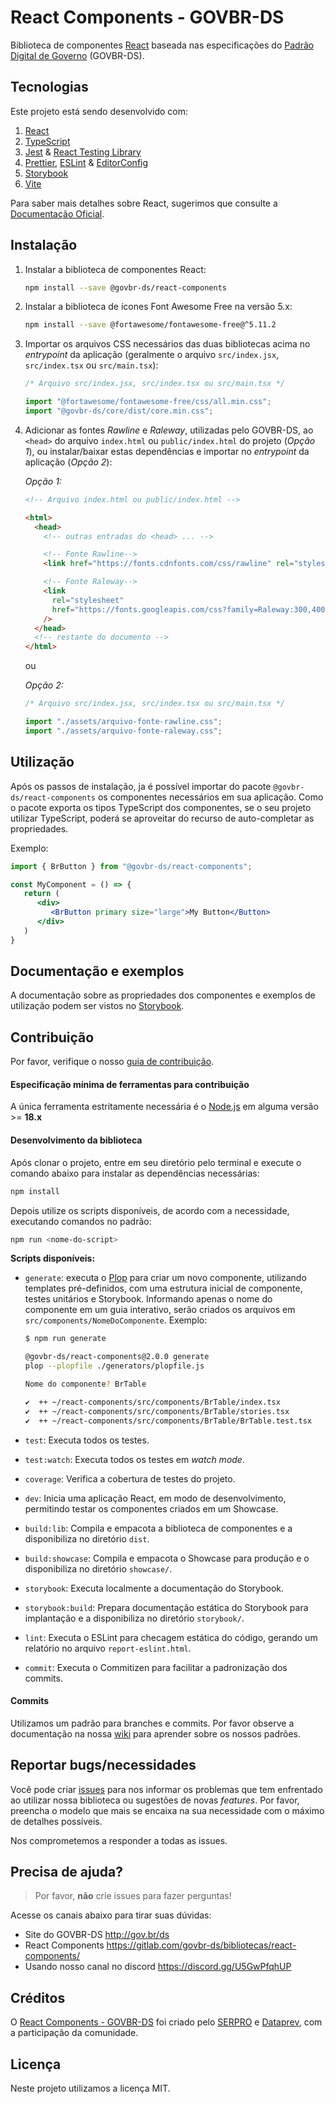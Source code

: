 # React Components - GOVBR-DS

Biblioteca de componentes [React](https://react.dev/) baseada nas especificações do [Padrão Digital de Governo](https://www.gov.br/ds) (GOVBR-DS).

## Tecnologias

Este projeto está sendo desenvolvido com:

1. [React](https://reactjs.org/)
2. [TypeScript](https://www.typescriptlang.org/)
3. [Jest](https://jestjs.io/) & [React Testing Library](https://testing-library.com/docs/react-testing-library/intro/)
4. [Prettier](https://prettier.io/), [ESLint](https://eslint.org/) & [EditorConfig](https://editorconfig.org/)
5. [Storybook](https://storybook.js.org/)
6. [Vite](https://vitejs.dev/)

Para saber mais detalhes sobre React, sugerimos que consulte a [Documentação Oficial](https://react.dev/).

## Instalação

1. Instalar a biblioteca de componentes React:

   ```sh
   npm install --save @govbr-ds/react-components
   ```

2. Instalar a biblioteca de ícones Font Awesome Free na versão 5.x:

   ```sh
   npm install --save @fortawesome/fontawesome-free@^5.11.2
   ```

3. Importar os arquivos CSS necessários das duas bibliotecas acima no _entrypoint_ da aplicação (geralmente o arquivo `src/index.jsx`, `src/index.tsx` ou `src/main.tsx`):

   ```javascript
   /* Arquivo src/index.jsx, src/index.tsx ou src/main.tsx */

   import "@fortawesome/fontawesome-free/css/all.min.css";
   import "@govbr-ds/core/dist/core.min.css";
   ```

4. Adicionar as fontes _Rawline_ e _Raleway_, utilizadas pelo GOVBR-DS, ao `<head>` do arquivo `index.html` ou `public/index.html` do projeto (_Opção 1_), ou instalar/baixar estas dependências e importar no _entrypoint_ da aplicação (_Opção 2_):

   _Opção 1:_

   ```html
   <!-- Arquivo index.html ou public/index.html -->

   <html>
     <head>
       <!-- outras entradas do <head> ... -->

       <!-- Fonte Rawline-->
       <link href="https://fonts.cdnfonts.com/css/rawline" rel="stylesheet" />

       <!-- Fonte Raleway-->
       <link
         rel="stylesheet"
         href="https://fonts.googleapis.com/css?family=Raleway:300,400,500,600,700,800,900&amp;display=swap"
       />
     </head>
     <!-- restante do documento -->
   </html>
   ```

   ou

   _Opção 2:_

   ```javascript
   /* Arquivo src/index.jsx, src/index.tsx ou src/main.tsx */

   import "./assets/arquivo-fonte-rawline.css";
   import "./assets/arquivo-fonte-raleway.css";
   ```

## Utilização

Após os passos de instalação, ja é possível importar do pacote `@govbr-ds/react-components` os componentes necessários em sua aplicação. Como o pacote exporta os tipos TypeScript dos componentes, se o seu projeto utilizar TypeScript, poderá se aproveitar do recurso de auto-completar as propriedades.

Exemplo:

```jsx
import { BrButton } from "@govbr-ds/react-components";

const MyComponent = () => {
   return (
      <div>
         <BrButton primary size="large">My Button</Button>
      </div>
   )
}
```

## Documentação e exemplos

A documentação sobre as propriedades dos componentes e exemplos de utilização podem ser vistos no [Storybook](https://govbr-ds.gitlab.io/bibliotecas/react-components/).

## Contribuição

Por favor, verifique o nosso [guia de contribuição](./CONTRIBUTING.md "Guia de Contribuição").

#### Especificação mínima de ferramentas para contribuição

A única ferramenta estritamente necessária é o [Node.js](https://nodejs.org/) em alguma versão >= **18.x**

#### Desenvolvimento da biblioteca

Após clonar o projeto, entre em seu diretório pelo terminal e execute o comando abaixo para instalar as dependências necessárias:

```sh
npm install
```

Depois utilize os scripts disponíveis, de acordo com a necessidade, executando comandos no padrão:

```sh
npm run <nome-do-script>
```

**Scripts disponíveis:**

- `generate`: executa o [Plop](https://plopjs.com/) para criar um novo componente, utilizando templates pré-definidos, com uma estrutura inicial de componente, testes unitários e Storybook. Informando apenas o nome do componente em um guia interativo, serão criados os arquivos em `src/components/NomeDoComponente`. Exemplo:

  ```bash
  $ npm run generate

  @govbr-ds/react-components@2.0.0 generate
  plop --plopfile ./generators/plopfile.js

  Nome do componente? BrTable

  ✔  ++ ~/react-components/src/components/BrTable/index.tsx
  ✔  ++ ~/react-components/src/components/BrTable/stories.tsx
  ✔  ++ ~/react-components/src/components/BrTable/BrTable.test.tsx
  ```

- `test`: Executa todos os testes.
- `test:watch`: Executa todos os testes em _watch mode_.
- `coverage`: Verifica a cobertura de testes do projeto.
- `dev`: Inicia uma aplicação React, em modo de desenvolvimento, permitindo testar os componentes criados em um Showcase.
- `build:lib`: Compila e empacota a biblioteca de componentes e a disponibiliza no diretório `dist`.
- `build:showcase`: Compila e empacota o Showcase para produção e o disponibiliza no diretório `showcase/`.
- `storybook`: Executa localmente a documentação do Storybook.
- `storybook:build`: Prepara documentação estática do Storybook para implantação e a disponibiliza no diretório `storybook/`.
- `lint`: Executa o ESLint para checagem estática do código, gerando um relatório no arquivo `report-eslint.html`.
- `commit`: Executa o Commitizen para facilitar a padronização dos commits.

#### Commits

Utilizamos um padrão para branches e commits. Por favor observe a documentação na nossa [wiki](https://gov.br/ds/wiki/ "Wiki") para aprender sobre os nossos padrões.

## Reportar bugs/necessidades

Você pode criar [issues](https://gitlab.com/govbr-ds/bibliotecas/react-components/-/issues/new) para nos informar os problemas que tem enfrentado ao utilizar nossa biblioteca ou sugestões de novas _features_. Por favor, preencha o modelo que mais se encaixa na sua necessidade com o máximo de detalhes possíveis.

Nos comprometemos a responder a todas as issues.

## Precisa de ajuda?

> Por favor, **não** crie issues para fazer perguntas!

Acesse os canais abaixo para tirar suas dúvidas:

- Site do GOVBR-DS <http://gov.br/ds>
- React Components <https://gitlab.com/govbr-ds/bibliotecas/react-components/>
- Usando nosso canal no discord <https://discord.gg/U5GwPfqhUP>

## Créditos

O [React Components - GOVBR-DS](https://gitlab.com/govbr-ds/bibliotecas/react-components "React Components - GOVBR-DS") foi criado pelo [SERPRO](https://www.serpro.gov.br/ "SERPRO | Serviço Federal de Processamento de Dados") e [Dataprev](https://www.dataprev.gov.br/ "Dataprev | Empresa de Tecnologia e Informações da Previdência Social"), com a participação da comunidade.

## Licença

Neste projeto utilizamos a licença MIT.
